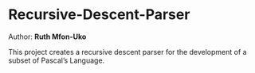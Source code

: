 # Recursive-Descent-Parser

Author: **Ruth Mfon-Uko**

This project creates a recursive descent parser for the development of a subset of Pascal’s Language.
